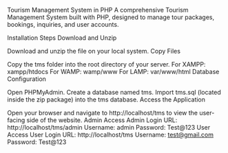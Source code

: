 Tourism Management System in PHP
A comprehensive Tourism Management System built with PHP, designed to manage tour packages, bookings, inquiries, and user accounts.

Installation Steps
Download and Unzip

Download and unzip the file on your local system.
Copy Files

Copy the tms folder into the root directory of your server.
For XAMPP: xampp/htdocs
For WAMP: wamp/www
For LAMP: var/www/html
Database Configuration

Open PHPMyAdmin.
Create a database named tms.
Import tms.sql (located inside the zip package) into the tms database.
Access the Application

Open your browser and navigate to http://localhost/tms to view the user-facing side of the website.
Admin Access
Admin Login URL: http://localhost/tms/admin
Username: admin
Password: Test@123
User Access
User Login URL: http://localhost/tms
Username: test@gmail.com
Password: Test@123
